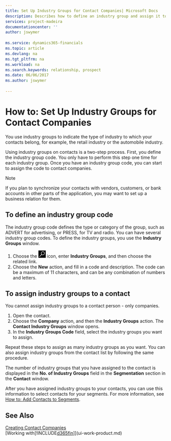 ```yaml
---
title: Set Up Industry Groups for Contact Companies| Microsoft Docs
description: Describes how to define an industry group and assign it to a contact company, for example, the retail industry or the automobile industry.
services: project-madeira
documentationcenter: ''
author: jswymer

ms.service: dynamics365-financials
ms.topic: article
ms.devlang: na
ms.tgt_pltfrm: na
ms.workload: na
ms.search.keywords: relationship, prospect
ms.date: 06/06/2017
ms.author: jswymer

---
```

# How to: Set Up Industry Groups for Contact Companies
You use industry groups to indicate the type of industry to which your contacts belong, for example, the retail industry or the automobile industry.

Using industry groups on contacts is a two-step process. First, you define the industry group code. You only have to perform this step one time for each industry group. Once you have an industry group code, you can start to assign the code to contact companies.

> [!NOTE]  
>   If you plan to synchronize your contacts with vendors, customers, or bank accounts in other parts of the application, you may want to set up a business relation for them.

## To define an industry group code
The industry group code defines the type or category of the group, such as ADVERT for advertising, or PRESS, for TV and radio. You can have several industry group codes. To define the industry groups, you use the **Industry Groups** window.

1. Choose the ![Search for Page or Report](media/ui-search/search_small.png "Search for Page or Report icon") icon, enter **Industry Groups**, and then choose the related link.
2. Choose the **New** action, and fill in a code and description. The code can be a maximum of 11 characters, and can be any combination of numbers and letters.

## <a name="AssignIndustryGroupContact"></a> To assign industry groups to a contact
You cannot assign industry groups to a contact person - only companies.

1. Open the contact.
2. Choose the **Company** action, and then the **Industry Groups** action. The **Contact Industry Groups** window opens.
3. In the **Industry Groups Code** field, select the industry groups you want to assign.

Repeat these steps to assign as many industry groups as you want. You can also assign industry groups from the contact list by following the same procedure.

The number of industry groups that you have assigned to the contact is displayed in the **No. of Industry Groups** field in the **Segmentation** section in the **Contact** window.

After you have assigned industry groups to your contacts, you can use this information to select contacts for your segments. For more information, see [How to: Add Contacts to Segments](marketing-add-contact-segment.md).

## See Also
[Creating Contact Companies](marketing-create-contact-companies.md)  
[Working with[!INCLUDE[d365fin](includes/d365fin_md.md)]](ui-work-product.md)
